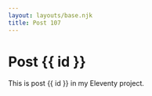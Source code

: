 ```yaml
---
layout: layouts/base.njk
title: Post 107
---
```


# Post {{ id }}

This is post {{ id }} in my Eleventy project.
